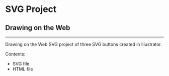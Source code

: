# SVG Project
## Drawing on the Web

---------

Drawing on the Web SVG project of three SVG buttons created in Illustrator. 

Contents:
- SVG file
- HTML file